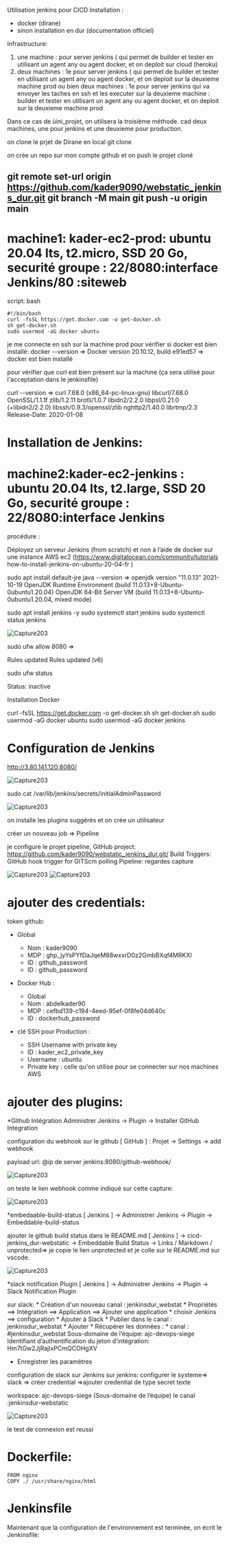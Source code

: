 Utilisation jenkins pour CICD
Installation : 
* docker (dirane)
* sinon installation en dur (documentation officiel)

Infrastructure:
1) une machine : pour server jenkins ( qui permet de builder et tester en utilisant un agent any ou agent docker, et on deploit sur cloud (heroku)
2) deux machines : 1e pour server jenkins ( qui permet de builder et tester en utilisant un agent any ou agent docker, et on deploit sur la deuxieme machine prod ou bien
deux machines : 1e pour server jenkins qui va envoyer les taches en ssh  et les executer sur la deuxieme machine : builder et tester en utilisant un agent any ou agent docker, et on deploit sur la deuxieme machine prod


Dans ce cas de ùini_projet, on utilisera la troisième méthode. cad deux machines, une pour jenkins et une deuxieme pour production.

on clone le prjet de Dirane en local
git clone

on crée un repo sur mon compte github et on push le projet cloné

git remote set-url origin https://github.com/kader9090/webstatic_jenkins_dur.git
git branch -M main
git push -u origin main
----------------
# machine1: kader-ec2-prod: ubuntu 20.04 lts, t2.micro, SSD 20 Go, securité groupe : 22/8080:interface Jenkins/80 :siteweb

script:
bash
```
#!/bin/bash
curl -fsSL https://get.docker.com -o get-docker.sh
sh get-docker.sh
sudo usermod -aG docker ubuntu
```
je me connecte en ssh sur la machine prod pour vérifier si docker est bien installé:
docker --version => Docker version 20.10.12, build e91ed57 => docker est bien installé

pour vérifier que curl est bien présent sur la machine (ça sera utilisé pour l'acceptation dans le jenkinsfile)

curl --version => curl 7.68.0 (x86_64-pc-linux-gnu) libcurl/7.68.0 OpenSSL/1.1.1f zlib/1.2.11 brotli/1.0.7 libidn2/2.2.0 libpsl/0.21.0 (+libidn2/2.2.0) libssh/0.9.3/openssl/zlib nghttp2/1.40.0 librtmp/2.3
Release-Date: 2020-01-08

 

# Installation de Jenkins:
# machine2:kader-ec2-jenkins : ubuntu 20.04 lts, t2.large, SSD 20 Go, securité groupe : 22/8080:interface Jenkins
procédure :

 Déployez un serveur Jenkins (from scratch) et non à l’aide de docker sur une instance AWS ec2 
(https://www.digitalocean.com/community/tutorials how-to-install-jenkins-on-ubuntu-20-04-fr )

sudo apt install default-jre
java --version => 
openjdk version "11.0.13" 2021-10-19
OpenJDK Runtime Environment (build 11.0.13+8-Ubuntu-0ubuntu1.20.04)
OpenJDK 64-Bit Server VM (build 11.0.13+8-Ubuntu-0ubuntu1.20.04, mixed mode)


sudo apt install jenkins -y
sudo systemctl start jenkins
sudo systemctl status jenkins

![Capture203](./Capture1.JPG)


sudo ufw allow 8080  =>

Rules updated
Rules updated (v6)

sudo ufw status

Status: inactive

Installation Docker

curl -fsSL https://get.docker.com -o get-docker.sh
sh get-docker.sh
sudo usermod -aG docker ubuntu
sudo usermod -aG docker jenkins

# Configuration de Jenkins

http://3.80.141.120:8080/



![Capture203](./Capture2.JPG)


sudo cat /var/lib/jenkins/secrets/initialAdminPassword


![Capture203](./Capture3.JPG)

on installe les plugins suggérés et on crée un utilisateur

créer un nouveau job => Pipeline 

je configure le projet pipeline, 
GitHub project: https://github.com/kader9090/webstatic_jenkins_dur.git/
Build Triggers: GitHub hook trigger for GITScm polling
Pipeline: regardes capture

![Capture203](./Capture4.JPG)
![Capture203](./Capture5.JPG)

# ajouter des credentials: 

token github:
 * Global
    * Nom : kader9090
    * MDP : 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
    * ID  : github_password
    * ID  : github_password


* Docker Hub :
    * Global
    * Nom : abdelkader90
    * MDP : cefbd139-c194-4eed-95ef-0f8fe04d640c
    * ID  : dockerhub_password

* clé SSH pour Production :
    * SSH Username with private key
    * ID : kader_ec2_private_key
    * Username : ubuntu
    * Private key : celle qu'on utilise pour se connecter sur nos machines AWS



# ajouter des plugins:

*Github Intégration
Administrer Jenkins → Plugin → Installer GitHub Integration

configuration du webhook sur le github
[ GitHub ] : Projet → Settings → add webhook

payload url:
@ip de server jenkins:8080/github-webhook/

![Capture203](./Capture6.JPG)

on teste le lien webhook comme indiqué sur cette capture:

![Capture203](./Capture7.JPG)



*embedaable-build-status
[ Jenkins ] → Administrer Jenkins → Plugin → Embeddable-build-status

ajouter le github build status dans le README.md
[ Jenkins ] → cicd-jenkins_dur-webstatic → Embeddable Build Status → Links / Markdown / unprotected=> je copie le lien unprotected et je colle sur le README.md sur vscode.

![Capture203](./Capture9.JPG)

*slack notification Plugin
[ Jenkins ] → Administrer Jenkins → Plugin → Slack Notification Plugin

sur slack:
    * Création d'un nouveau canal : jenkinsdur_webstat
    * Propriétés ==> Intégration ==> Application ==> Ajouter une application
        * choisir Jenkins ==> configuration
        * Ajouter à Slack
        * Publier dans le canal : jenkinsdur_webstat
        * Ajouter
        * Récupérer les données :
            * canal : #jenkinsdur_webstat
Sous-domaine de l’équipe: ajc-devops-siege
Identifiant d’authentification du jeton d’intégration: Hm7tGw2JjRajIxPCmQCOHgXV

* Enregistrer les paramètres


configuration de slack sur Jenkins 
sur jenkins: configurer le systeme=> slack => créer credential =>ajouter credential de type secret texte

workspace: ajc-devops-siege (Sous-domaine de l’équipe)
le canal :jenkinsdur-webstatic

![Capture203](./Capture8.JPG)

le test de connexion est reussi

# Dockerfile:

```
FROM nginx
COPY ./ /usr/share/nginx/html
```

# Jenkinsfile

Maintenant que la configuration de l'environnement est terminée, on écrit le Jenkinsfile:

```


```
